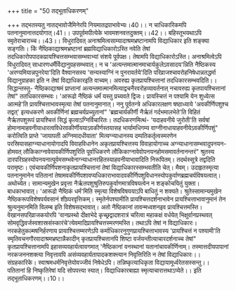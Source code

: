 +++
title = "50 तद्भूताधिकरणम्"

+++
तद्भतस्यतु नातद्भावोजैमिनेरपि नियमातद्रपाभावेभ्यः।40।। न चाधिकारिकमपि पतनानुमानात्तदयोगात्।41।। उपपूर्वमपीत्येके भावमशनवत्तदुक्तम्।।42।। बहिस्तूभयथाऽपि स्म़ृतेराचाराच्च।।43।। विधुरादिवत् अनाश्रमित्वसाम्यादाश्रमभ्रष्टानामपि विद्याधिकार इति शङ्क्या सङ्गतिः। किं नैष्ठिकाद्याश्रमभ्रष्टानां ब्रह्मविद्याधिकारोऽस्ति नवेति तेषां तदधिकारोपपादकप्रायश्चित्तसम्भवासम्भवाभ्यां संशये पूर्वपक्षः। तेषामपि विद्याधिकारोऽस्ति। अनाश्रमित्वेऽपि विधुरादिवत् साधारणधर्मैर्विद्यानुग्रहसम्भवात्। न च 'अत्यन्तमात्मानमाचार्यकुलेऽवसादय'न्निति नैष्ठिकस्य 'अरण्यमियान्नपुनरेया'दिति वैश्वानसस्य 'सन्यस्याग्निं न पुनरावर्तये'दिति परिव्राजश्चावरोहनिषेधान्नतद्धर्मा विद्यानुग्राहका इति न तेषां विद्याधिकारइति वाच्यम्। अवरुह्य कृतप्रायश्चित्तानां तदधिकारसम्भवदिति।। सिद्धान्तस्तु- नैष्ठिकाद्याश्रमं प्राप्तानां अत्यन्तमात्मानमित्याद्वचनैरवरोहव्यावर्तनात् नचावरुह्य कृतपायश्चित्तानां तेषां" ततधिकारसम्भवः। 'आरूढो नैष्ठिकं धर्मं यस्तु प्रच्यवते द्विजः। प्रायस्चित्तं न पश्यामि येन शुध्येत्स आत्महे'ति प्रायश्चित्ताभावस्मृत्या तेषां पतनानुमानात्। ननु पूर्वतन्त्रे अधिकारलक्षण षष्ठाध्याये 'अवकीर्णिपशुश्च तद्वत्' इत्यधकरणे अवकीर्णिनां ब्रह्मचर्यप्रच्युतानां" 'ब्रह्मचार्यकीर्णी नैर्ऋतं गर्दभमालभेते'ति विहितं नैर्ऋतपशुरूपं प्रायश्चित्तं सिद्धं कृत्वाऽग्निर्विचारितः। तदधिकरणमित्थं- 'यदाहवनीये जुरोती'ति सर्वषां होमानामाहवनीयाधारत्वविधेरवकीर्णीययाऽवकीर्णस्तयासह भार्यामधिगम्य वाग्नीनाधायाहवनीयेऽवकीर्णिपशुं" करोत्विति प्राप्ते 'जायापती अग्निमादधीयाता' मित्यग्न्याधानस्य दम्पतिकर्तृत्वस्मरणेन परस्रियासहाग्न्याधानायोगादपि विवाहविधानेन अकृतप्रायश्चित्तस्य विवाहायोगाच्च अग्न्याधानासम्भवादुपनयन- होमवत् लौकिकाग्नावेवावकीर्णिपशुरिति पूर्वाधिकरणे लौकिकाग्नावेवोपनयनहोमसमावर्तनानन्तरं" श्रुतस्य दारपरिग्रहस्योपनयनात्पूर्वमसम्भवेनाग्न्याधानरहितस्याहवनीयाभावादिति निरूपितम्। तदर्थस्सूत्रे तद्वदिति परामृष्टः। एवंचावकीर्णिपशनाकृतप्रायश्चित्तानां तेषां विद्याधिकारस्सम्भवतीति चेत्। मैवम्। उदाहृतस्मृत्या पतनानुमानेन पतितानां तेषामवकीर्णिपशावप्यधिकाराभावादवकीर्णिपशुविधानस्योपकुर्वाणब्रह्मचर्यविषयत्वात्। अथोच्येत। सामान्यमुखेन प्रवृत्ता नैर्ऋतपशुश्रुतिरुपकुर्वाणमात्रविषयत्वेन न शङ्कोचयितुं युक्ता। बाधकाभावात्। 'आरूढो नैष्ठिकं धर्म'मिति स्मृत्या विशेषविषययाऽपि बाधितुं न शक्यते। श्रुतेस्सामान्यमुखेन नैष्ठिकरूपविशेषपर्यवसानं शीघ्र्परवृत्तिकम्। स्मृतेर्नपश्यामीति प्रायश्चित्तदर्शनाभावेन प्रायश्चित्ताभावानुमानं तेन श्रुत्यनुमानमिति विलम्ब इति विशेषसद्भावात्। अतो नैष्ठिकानां तावन्मध्वशनइव प्रायश्चित्तमस्ति। वेखानसपरिव्राजकयोरपि 'वानप्रस्थो दीक्षाभेदे कृच्छ्रद्वादशरात्रं चरित्वा महाकक्षं वर्धयेत् भिक्षुर्वानप्रस्थवत् सोमवृद्धिवर्जस्वशास्रसंस्कारंचे'त्येवमादिप्रायश्चित्तस्मरणमस्ति। तथाऽपि तेषां न विद्याधिकारः। नरकहेतुकल्मषनिर्हरणाय प्रायाश्चित्तम्मरणेऽपि कर्माधिकारनुगुणप्रायश्चित्ताभावस्य 'प्रायश्चित्तं न पश्यामी'ति स्मृतिवचनगौरवादाश्रमभ्रष्टान्नैकादीन् कृतप्रायश्चित्तानपि शिष्टा वर्जयन्तीत्याचारदर्शनाच्च तेषां" कृतप्रायश्चित्तानामपि इहासव्यवहार्यत्वावगमात् 'नैष्ठिकानां वनस्थानां यतानांचावकीर्णिनाम्। तस्मात्तदीयपापानां नरकजननशक्त्या निवृत्तावपि असंव्यवहार्यतापादकशक्त्त्यान निवृत्तिरिति न तेषां विद्याधिकारः।। संग्रहकारिके। स्वाश्रमधर्मनिवृत्तेयोवज्जीवं निषेधेऽपि। तन्निष्कृत्याधिकृता विद्यायामूर्ध्वरेतसस्सन्तु।। पतितानां हि निष्कृतिरेषां यदि सोपपत्त्या स्यात्। विद्याधिकारबाह्या स्मृत्याचारात्तथाऽप्येते।। इति तद्भूताधिकरणम्।।10।।